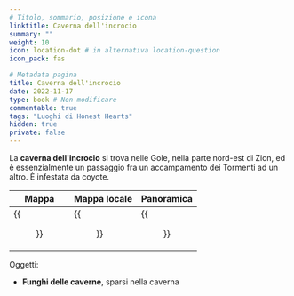 ```yaml
---
# Titolo, sommario, posizione e icona
linktitle: Caverna dell'incrocio
summary: ""
weight: 10
icon: location-dot # in alternativa location-question
icon_pack: fas

# Metadata pagina
title: Caverna dell'incrocio
date: 2022-11-17
type: book # Non modificare
commentable: true
tags: "Luoghi di Honest Hearts"
hidden: true
private: false
---
```


<div class="fnv">

La **caverna dell'incrocio** si trova nelle Gole, nella parte nord-est di Zion, ed è essenzialmente un passaggio fra un accampamento dei Tormenti ad un altro. È infestata da coyote.

| Mappa                          | Mappa locale                         | Panoramica                 |
| ------------------------------ | ------------------------------------ | -------------------------- |
| {{<figure src="fnv/Crossroad_Cavern_loc.webp">}} | {{<figure src="fnv/Crossroad_cavern_local_map.webp">}} | {{<figure src="fnv/Crossroad_Cavern.webp">}} |

Oggetti:
- **Funghi delle caverne**, sparsi nella caverna

</div>


